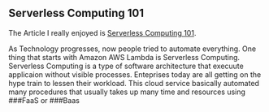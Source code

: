 ## Serverless Computing 101
The Article I really enjoyed is [Serverless Computing 101](https://hub.packtpub.com/serverless-computing-101/).

As Technology progresses, now people tried to automate everything. One thing that starts with Amazon AWS Lambda is Serverless Computing.
Serverless Computing is a type of software architecture that execuute applicaion without visible processes. Enteprises today are all getting on 
the hype train to lessen their workload. This cloud service basically automated many procedures that usually takes up many time and resources using ###FaaS
or ###Baas